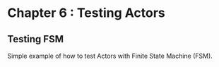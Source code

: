 # Chapter 6 : Testing Actors
## Testing FSM
Simple example of how to test Actors with Finite State Machine (FSM).
